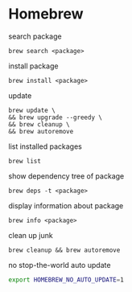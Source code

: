 <!-- toc -->
# Homebrew

search package

```shell
brew search <package>
```

install package

```shell
brew install <package>
```

update

```shell
brew update \
&& brew upgrade --greedy \
&& brew cleanup \
&& brew autoremove
```

list installed packages

```shell
brew list
```

show dependency tree of package

```shell
brew deps -t <package>
```

display information about package

```shell
brew info <package>
```

clean up junk

```shell
brew cleanup && brew autoremove
```

no stop-the-world auto update

```sh
export HOMEBREW_NO_AUTO_UPDATE=1
```
